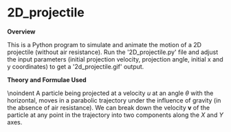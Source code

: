 # 2D_projectile

**Overview**

This is a Python program to simulate and animate the motion of a 2D projectile (without air resistance). Run the '2D_projectile.py' file and
adjust the input parameters (initial projection velocity, projection angle, initial x and y coordinates) to get a '2d_projectile.gif' output.

**Theory and Formulae Used**

\noindent A particle being projected at a velocity $u$ at an angle $\theta$ with the horizontal, moves in a parabolic trajectory under the influence of gravity (in the absence of air resistance). We can break down the velocity $\mathbf{v}$ of the particle at any point in the trajectory into two components along the $X$ and $Y$ axes.
